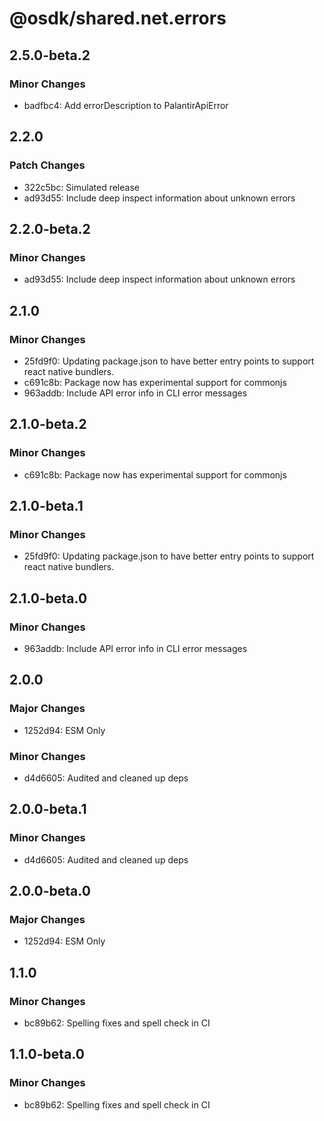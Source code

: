 # @osdk/shared.net.errors

## 2.5.0-beta.2

### Minor Changes

- badfbc4: Add errorDescription to PalantirApiError

## 2.2.0

### Patch Changes

- 322c5bc: Simulated release
- ad93d55: Include deep inspect information about unknown errors

## 2.2.0-beta.2

### Minor Changes

- ad93d55: Include deep inspect information about unknown errors

## 2.1.0

### Minor Changes

- 25fd9f0: Updating package.json to have better entry points to support react native bundlers.
- c691c8b: Package now has experimental support for commonjs
- 963addb: Include API error info in CLI error messages

## 2.1.0-beta.2

### Minor Changes

- c691c8b: Package now has experimental support for commonjs

## 2.1.0-beta.1

### Minor Changes

- 25fd9f0: Updating package.json to have better entry points to support react native bundlers.

## 2.1.0-beta.0

### Minor Changes

- 963addb: Include API error info in CLI error messages

## 2.0.0

### Major Changes

- 1252d94: ESM Only

### Minor Changes

- d4d6605: Audited and cleaned up deps

## 2.0.0-beta.1

### Minor Changes

- d4d6605: Audited and cleaned up deps

## 2.0.0-beta.0

### Major Changes

- 1252d94: ESM Only

## 1.1.0

### Minor Changes

- bc89b62: Spelling fixes and spell check in CI

## 1.1.0-beta.0

### Minor Changes

- bc89b62: Spelling fixes and spell check in CI
